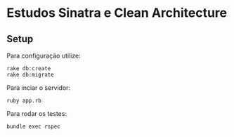 # Estudos Sinatra e Clean Architecture

## Setup

Para configuração utilize:

```
rake db:create
rake db:migrate
```

Para inciar o servidor:

```
ruby app.rb
```

Para rodar os testes:

```
bundle exec rspec
```